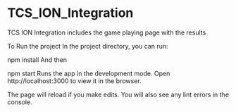 # TCS_ION_Integration
TCS ION Integration includes the game playing page with the results 


To Run the project
In the project directory, you can run:

npm install
And then

npm start
Runs the app in the development mode.
Open http://localhost:3000 to view it in the browser.

The page will reload if you make edits.
You will also see any lint errors in the console.
